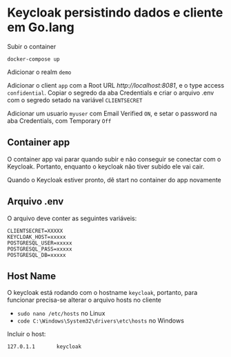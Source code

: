# Keycloak persistindo dados e cliente em Go.lang

Subir o container

`docker-compose up`

Adicionar o realm `demo`

Adicionar o client `app` com a Root URL *http://localhost:8081*, e o type access `confidential`. Copiar o segredo da aba Credentials e criar o arquivo .env com o segredo setado na variável `CLIENTSECRET`

Adicionar um usuario `myuser` com Email Verified `ON`, e setar o password na aba Credentials, com Temporary `Off`

## Container app

O container app vai parar quando subir e não conseguir se conectar com o Keycloak. Portanto, enquanto o keycloak não tiver subido ele vai cair.

Quando o Keycloak estiver pronto, dê start no container do app novamente

## Arquivo .env

O arquivo deve conter as seguintes variáveis:

```
CLIENTSECRET=XXXXX
KEYCLOAK_HOST=xxxxx
POSTGRESQL_USER=xxxxx
POSTGRESQL_PASS=xxxxx
POSTGRESQL_DB=xxxxx
```

## Host Name

O keycloak está rodando com o hostname `keycloak`, portanto, para funcionar precisa-se alterar o arquivo hosts no cliente
- `sudo nano /etc/hosts` no Linux
- `code C:\Windows\System32\drivers\etc\hosts` no Windows

Incluir o host:

```
127.0.1.1       keycloak
```